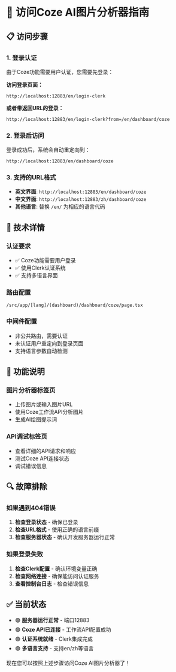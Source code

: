 # 🚀 访问Coze AI图片分析器指南

## 📋 访问步骤

### 1. 登录认证
由于Coze功能需要用户认证，您需要先登录：

**访问登录页面：**
```
http://localhost:12883/en/login-clerk
```

**或者带返回URL的登录：**
```
http://localhost:12883/en/login-clerk?from=/en/dashboard/coze
```

### 2. 登录后访问
登录成功后，系统会自动重定向到：
```
http://localhost:12883/en/dashboard/coze
```

### 3. 支持的URL格式
- **英文界面**: `http://localhost:12883/en/dashboard/coze`
- **中文界面**: `http://localhost:12883/zh/dashboard/coze`
- **其他语言**: 替换 `/en/` 为相应的语言代码

## 🔧 技术详情

### 认证要求
- ✅ Coze功能需要用户登录
- ✅ 使用Clerk认证系统
- ✅ 支持多语言界面

### 路由配置
```
/src/app/[lang]/(dashboard)/dashboard/coze/page.tsx
```

### 中间件配置
- 非公共路由，需要认证
- 未认证用户重定向到登录页面
- 支持语言参数自动检测

## 🎯 功能说明

### 图片分析器标签页
- 上传图片或输入图片URL
- 使用Coze工作流API分析图片
- 生成AI绘图提示词

### API调试标签页
- 查看详细的API请求和响应
- 测试Coze API连接状态
- 调试错误信息

## 🔍 故障排除

### 如果遇到404错误
1. **检查登录状态** - 确保已登录
2. **检查URL格式** - 使用正确的语言前缀
3. **检查服务器状态** - 确认开发服务器运行正常

### 如果登录失败
1. **检查Clerk配置** - 确认环境变量正确
2. **检查网络连接** - 确保能访问认证服务
3. **查看控制台日志** - 检查错误信息

## ✅ 当前状态

- 🟢 **服务器运行正常** - 端口12883
- 🟢 **Coze API已连接** - 工作流API配置成功
- 🟢 **认证系统就绪** - Clerk集成完成
- 🟢 **多语言支持** - 支持en/zh等语言

现在您可以按照上述步骤访问Coze AI图片分析器了！